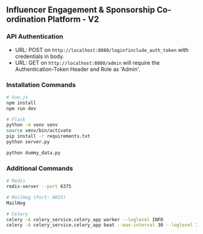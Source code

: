## Influencer Engagement & Sponsorship Co-ordination Platform - V2

### API Authentication

* URL: POST on `http://localhost:8080/login?include_auth_token` with credentials in body.
* URL: GET on `http://localhost:8080/admin` will require the Authentication-Token Header and Role as 'Admin'.

### Installation Commands

```bash
# Vue.js
npm install
npm run dev

# Flask
python -m venv venv
source venv/bin/activate
pip install -r requirements.txt
python server.py

python dummy_data.py
```

### Additional Commands

```bash
# Redis
redis-server --port 6375

# MailHog (Port: 8025)
MailHog

# Celery
celery -A celery_service.celery_app worker --loglevel INFO
celery -A celery_service.celery_app beat --max-interval 30 --loglevel INFO
```
